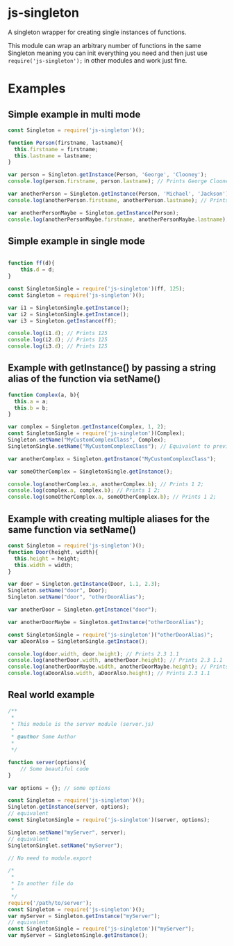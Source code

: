# js-singleton
A singleton wrapper for creating single instances of functions.

This module can wrap an arbitrary number of functions in the same
Singleton meaning you can init everything you need and then just
use `require('js-singleton');` in other modules and work just fine.

# Examples

## Simple example in multi mode
```javascript
const Singleton = require('js-singleton')();

function Person(firstname, lastname){
  this.firstname = firstname;
  this.lastname = lastname;
}

var person = Singleton.getInstance(Person, 'George', 'Clooney');
console.log(person.firstname, person.lastname); // Prints George Clooney

var anotherPerson = Singleton.getInstance(Person, 'Michael', 'Jackson');
console.log(anotherPerson.firstname, anotherPerson.lastname); // Prints George Clooney

var anotherPersonMaybe = Singleton.getInstance(Person);
console.log(anotherPersonMaybe.firstname, anotherPersonMaybe.lastname); // Prints George Clooney
```
## Simple example in single mode
```javascript

function ff(d){
	this.d = d;
}

const SingletonSingle = require('js-singleton')(ff, 125);
const Singleton = require('js-singleton')();

var i1 = SingletonSingle.getInstance();
var i2 = SingletonSingle.getInstance();
var i3 = Singleton.getInstance(ff);

console.log(i1.d); // Prints 125
console.log(i2.d); // Prints 125
console.log(i3.d); // Prints 125
```
## Example with getInstance() by passing a string alias of the function via setName()
```javascript
function Complex(a, b){
  this.a = a;
  this.b = b;
}

var complex = Singleton.getInstance(Complex, 1, 2);
const SingletonSingle = require('js-singleton')(Complex);
Singleton.setName("MyCustomComplexClass", Complex);
SingletonSingle.setName("MyCustomComplexClass"); // Equivalent to previous line

var anotherComplex = Singleton.getInstance("MyCustomComplexClass");

var someOtherComplex = SingletonSingle.getInstance();

console.log(anotherComplex.a, anotherComplex.b); // Prints 1 2;
console.log(complex.a, complex.b); // Prints 1 2;
console.log(someOtherComplex.a, someOtherComplex.b); // Prints 1 2;
```
## Example with creating multiple aliases for the same function via setName()
```javascript
const Singleton = require('js-singleton')();
function Door(height, width){
  this.height = height;
  this.width = width;
}

var door = Singleton.getInstance(Door, 1.1, 2.3);
Singleton.setName("door", Door);
Singleton.setName("door", "otherDoorAlias");

var anotherDoor = Singleton.getInstance("door");

var anotherDoorMaybe = Singleton.getInstance("otherDoorAlias");

const SingletonSingle = require('js-singleton')("otherDoorAlias)";
var aDoorAlso = SingletonSingle.getInstace();

console.log(door.width, door.height); // Prints 2.3 1.1
console.log(anotherDoor.width, anotherDoor.height); // Prints 2.3 1.1
console.log(anotherDoorMaybe.width, anotherDoorMaybe.height); // Prints 2.3 1.1
console.log(aDoorAlso.width, aDoorAlso.height); // Prints 2.3 1.1
```
## Real world example
```javascript
/**
 *
 * This module is the server module (server.js)
 * 
 * @author Some Author
 *
 */

function server(options){
	// Some beautiful code
}

var options = {}; // some options

const Singleton = require('js-singleton')();
Singleton.getInstance(server, options);
// equivalent
const SingletonSingle = require('js-singleton')(server, options);

Singleton.setName("myServer", server);
// equivalent
SingletonSinglet.setName("myServer");

// No need to module.export

/*
 *
 * In another file do
 *
 */
require('/path/to/server');
const Singleton = require('js-singleton')();
var myServer = Singleton.getInstance("myServer");
// equivalent
const SingletonSingle = require('js-singleton')("myServer");
var myServer = SingletonSingle.getInstance();
```
